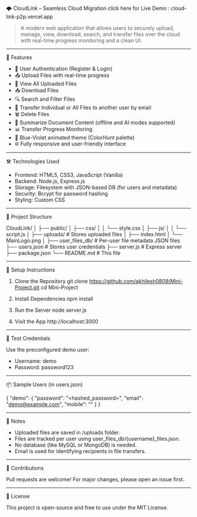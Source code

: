 🌩️ CloudLink – Seamless Cloud Migration
click here for Live Demo : cloud-link-p2p.vercel.app
> A modern web application that allows users to securely upload, manage, view, download, search, and transfer files over the cloud with real-time progress monitoring and a clean UI.

---

🚀 Features

- 🔐 User Authentication (Register & Login)
- 📤 Upload Files with real-time progress
- 📁 View All Uploaded Files
- 📥 Download Files
- 🔍 Search and Filter Files
- 📨 Transfer Individual or All Files to another user by email
- 🗑️ Delete Files
- 🧠 Summarize Document Content (offline and AI modes supported)
- 📊 Transfer Progress Monitoring
- 💅 Blue-Violet animated theme (ColorHunt palette)
- 🌐 Fully responsive and user-friendly interface

---

🛠️ Technologies Used

- Frontend: HTML5, CSS3, JavaScript (Vanilla)
- Backend: Node.js, Express.js
- Storage: Filesystem with JSON-based DB (for users and metadata)
- Security: Bcrypt for password hashing
- Styling: Custom CSS 

---

📁 Project Structure

CloudLink/
│
├── public/
│   ├── css/
│   │   └── style.css
│   ├── js/
│   │   └── script.js
│   ├── uploads/           # Stores uploaded files
│   ├── index.html
│   └── MainLogo.png
│
├── user_files_db/         # Per-user file metadata JSON files
├── users.json             # Stores user credentials
├── server.js              # Express server
├── package.json
└── README.md              # This file

---

🔧 Setup Instructions

1. Clone the Repository
   git clone https://github.com/akhilesh0809/Mini-Project.git
   cd Mini-Project

2. Install Dependencies
   npm install

3. Run the Server
   node server.js

4. Visit the App
   http://localhost:3000

---

🧪 Test Credentials

Use the preconfigured demo user:
- Username: demo
- Password: password123

---

📦 Sample Users (in users.json)

{
  "demo": {
    "password": "<hashed_password>",
    "email": "demo@example.com",
    "mobile": ""
  }
}

---

📌 Notes

- Uploaded files are saved in /uploads folder.
- Files are tracked per user using user_files_db/{username}_files.json.
- No database (like MySQL or MongoDB) is needed.
- Email is used for identifying recipients in file transfers.

---

🤝 Contributions

Pull requests are welcome! For major changes, please open an issue first.

---

📜 License

This project is open-source and free to use under the MIT License.
